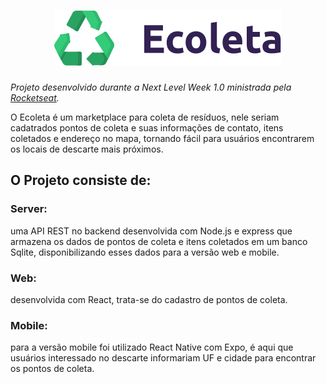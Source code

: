 <h1 align="center">
    <img alt="Ecoleta" title="Ecoleta" src=".github/logo.svg" />
</h1>

*Projeto desenvolvido durante a Next Level Week 1.0 ministrada pela [Rocketseat](https://github.com/Rocketseat).*

O Ecoleta é um marketplace para coleta de resíduos, nele seriam cadatrados pontos de coleta e suas informações de contato, itens coletados e endereço no mapa, tornando fácil para usuários encontrarem os locais de descarte mais próximos.

## O Projeto consiste de:

### **Server**: 
uma API REST no backend desenvolvida com Node.js e express que armazena os dados de pontos de coleta e itens coletados em um banco Sqlite, disponibilizando esses dados para a versão web e mobile.

### **Web**: 
desenvolvida com React, trata-se do cadastro de pontos de coleta.

### **Mobile**: 
para a versão mobile foi utilizado React Native com Expo, é aqui que usuários interessado no descarte informariam UF e cidade para encontrar os pontos de coleta.